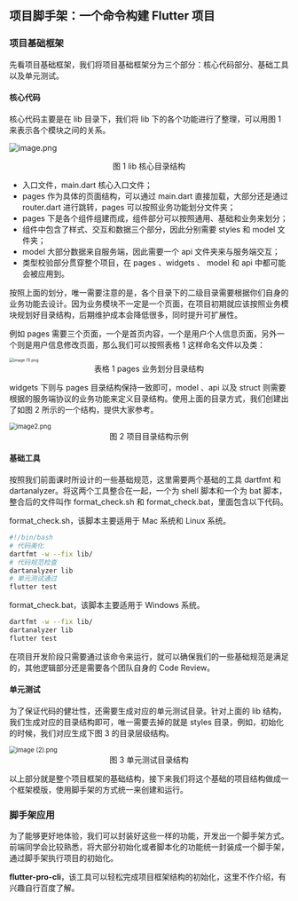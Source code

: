 ## 项目脚手架：一个命令构建 Flutter 项目



### 项目基础框架

先看项目基础框架，我们将项目基础框架分为三个部分：核心代码部分、基础工具以及单元测试。



#### 核心代码

核心代码主要是在 lib 目录下，我们将 lib 下的各个功能进行了整理，可以用图 1 来表示各个模块之间的关系。

![image.png](https://gitee.com/HeartBeats_huan/note-picture/raw/master/images/Ciqc1F8Flb-AGmmvAADAcKsYMc8004.png)

<center>图 1 lib 核心目录结构</center>

- 入口文件，main.dart 核心入口文件；
- pages 作为具体的页面结构，可以通过 main.dart 直接加载，大部分还是通过 router.dart 进行跳转，pages 可以按照业务功能划分文件夹；
- pages 下是各个组件组建而成，组件部分可以按照通用、基础和业务来划分；
- 组件中包含了样式、交互和数据三个部分，因此分别需要 styles 和 model 文件夹；
- model 大部分数据来自服务端，因此需要一个 api 文件夹来与服务端交互；
- 类型校验部分贯穿整个项目，在 pages 、widgets 、 model 和 api 中都可能会被应用到。

按照上面的划分，唯一需要注意的是，各个目录下的二级目录需要根据你们自身的业务功能去设计。因为业务模块不一定是一个页面，在项目初期就应该按照业务模块规划好目录结构，后期维护成本会降低很多，同时提升可扩展性。

例如 pages 需要三个页面，一个是首页内容，一个是用户个人信息页面，另外一个则是用户信息修改页面，那么我们可以按照表格 1 这样命名文件以及类：

<img src="https://gitee.com/HeartBeats_huan/note-picture/raw/master/images/Ciqc1F8FldOAPQ-gAABVfTIEj5I407.png" alt="image (1).png" style="zoom:50%;" />

<center>表格 1 pages 业务划分目录结构</center>

widgets 下则与 pages 目录结构保持一致即可，model 、api 以及 struct 则需要根据的服务端协议的业务功能来定义目录结构。使用上面的目录方式，我们创建出了如图 2 所示的一个结构，提供大家参考。

<img src="https://gitee.com/HeartBeats_huan/note-picture/raw/master/images/CgqCHl8FleuAcV39AABWvTrY5U8584.png" alt="image2.png" style="zoom:80%;" />

<center>图 2 项目目录结构示例</center>



#### 基础工具

按照我们前面课时所设计的一些基础规范，这里需要两个基础的工具 dartfmt 和 dartanalyzer。将这两个工具整合在一起，一个为 shell 脚本和一个为 bat 脚本，整合后的文件叫作 format_check.sh 和 format_check.bat，里面包含以下代码。

format_check.sh，该脚本主要适用于 Mac 系统和 Linux 系统。

```bash
#!/bin/bash
# 代码美化
dartfmt -w --fix lib/
# 代码规范检查
dartanalyzer lib
# 单元测试通过
flutter test
```

format_check.bat，该脚本主要适用于 Windows 系统。

```bash
dartfmt -w --fix lib/
dartanalyzer lib
flutter test
```

在项目开发阶段只需要通过该命令来运行，就可以确保我们的一些基础规范是满足的，其他逻辑部分还是需要各个团队自身的 Code Review。



#### 单元测试

为了保证代码的健壮性，还需要生成对应的单元测试目录。针对上面的 lib 结构，我们生成对应的目录结构即可，唯一需要去掉的就是 styles 目录，例如，初始化的时候，我们对应生成下图 3 的目录层级结构。

<img src="https://gitee.com/HeartBeats_huan/note-picture/raw/master/images/Ciqc1F8Flg2AZvgFAABbTxGj0PU912.png" alt="image (2).png" style="zoom:80%;" />

<center>图 3 单元测试目录结构</center>

以上部分就是整个项目框架的基础结构，接下来我们将这个基础的项目结构做成一个框架模版，使用脚手架的方式统一来创建和运行。



### 脚手架应用

为了能够更好地体验，我们可以封装好这些一样的功能，开发出一个脚手架方式。前端同学会比较熟悉，将大部分初始化或者脚本化的功能统一封装成一个脚手架，通过脚手架执行项目的初始化。

**flutter-pro-cli**，该工具可以轻松完成项目框架结构的初始化，这里不作介绍，有兴趣自行百度了解。


